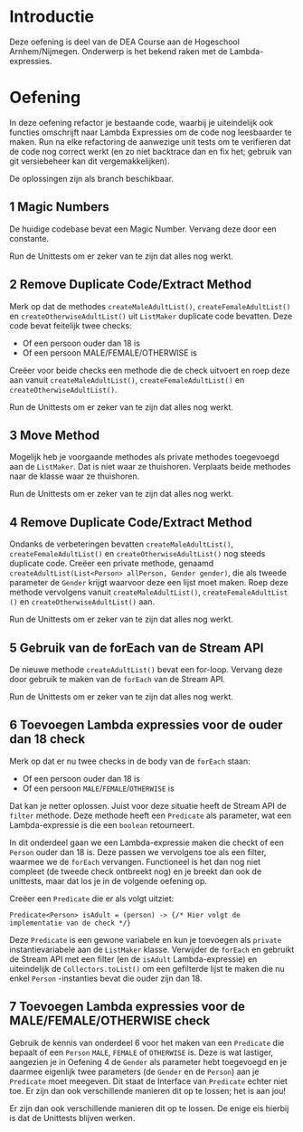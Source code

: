 # Introductie

Deze oefening is deel van de DEA Course aan de Hogeschool Arnhem/Nijmegen.
Onderwerp is het bekend raken met de Lambda-expressies.

# Oefening

In deze oefening refactor je bestaande code, waarbij je uiteindelijk ook
functies omschrijft naar Lambda Expressies om de code nog leesbaarder te maken.
Run na elke refactoring de aanwezige unit tests om te verifieren dat de code nog
correct werkt (en zo niet backtrace dan en fix het; gebruik van git versiebeheer
kan dit vergemakkelijken).

De oplossingen zijn als branch beschikbaar.

## 1 Magic Numbers

De huidige codebase bevat een Magic Number. Vervang deze door een constante.

Run de Unittests om er zeker van te zijn dat alles nog werkt.

## 2 Remove Duplicate Code/Extract Method

Merk op dat de methodes `createMaleAdultList()`, `createFemaleAdultList()`
en `createOtherwiseAdultList()` uit `ListMaker` duplicate code bevatten. Deze
code bevat feitelijk twee checks:

* Of een persoon ouder dan 18 is
* Of een persoon MALE/FEMALE/OTHERWISE is

Creëer voor beide checks een methode die de check uitvoert en roep deze aan
vanuit `createMaleAdultList()`, `createFemaleAdultList()` en
`createOtherwiseAdultList()`.

Run de Unittests om er zeker van te zijn dat alles nog werkt.

## 3 Move Method

Mogelijk heb je voorgaande methodes als private methodes toegevoegd aan
de `ListMaker`. Dat is niet waar ze thuishoren. Verplaats beide methodes naar de
klasse waar ze thuishoren.

Run de Unittests om er zeker van te zijn dat alles nog werkt.

## 4 Remove Duplicate Code/Extract Method

Ondanks de verbeteringen bevatten `createMaleAdultList()`,
`createFemaleAdultList()` en `createOtherwiseAdultList()` nog steeds duplicate
code. Creëer een private methode,
genaamd `createAdultList(List<Person> allPerson, Gender gender)`, die als tweede
parameter de `Gender` krijgt waarvoor deze een lijst moet maken. Roep deze
methode vervolgens vanuit `createMaleAdultList()`, `createFemaleAdultList
()` en `createOtherwiseAdultList()` aan.

Run de Unittests om er zeker van te zijn dat alles nog werkt.

## 5 Gebruik van de forEach van de Stream API

De nieuwe methode `createAdultList()` bevat een for-loop. Vervang deze door
gebruik te maken van de `forEach` van de Stream API.

Run de Unittests om er zeker van te zijn dat alles nog werkt.

## 6 Toevoegen Lambda expressies voor de ouder dan 18 check

Merk op dat er nu twee checks in de body van de `forEach` staan:

* Of een persoon ouder dan 18 is
* Of een persoon `MALE`/`FEMALE`/`OTHERWISE` is

Dat kan je netter oplossen. Juist voor deze situatie heeft de Stream API
de `filter` methode. Deze methode heeft een `Predicate` als parameter, wat een
Lambda-expressie is die een `boolean` retourneert.

In dit onderdeel gaan we een Lambda-expressie maken die checkt of een `Person`
ouder dan 18 is. Deze passen we vervolgens toe als een filter, waarmee we
de `forEach` vervangen. Functioneel is het dan nog niet compleet (de tweede
check ontbreekt nog) en je breekt dan ook de unittests, maar dat los je in de
volgende oefening op.

Creëer een `Predicate` die er als volgt uitziet:

``
Predicate<Person> isAdult = (person) -> {/* Hier volgt de implementatie van de check */}
``

Deze `Predicate` is een gewone variabele en kun je toevoegen als `private`
instantievariabele aan de `ListMaker` klasse. Verwijder de `forEach` en gebruikt
de Stream API met een filter (en de `isAdult` Lambda-expressie) en uiteindelijk
de
`Collectors.toList()` om een gefilterde lijst te maken die nu enkel `Person`
-instanties bevat die ouder zijn dan 18.

## 7 Toevoegen Lambda expressies voor de MALE/FEMALE/OTHERWISE check

Gebruik de kennis van onderdeel 6 voor het maken van een `Predicate` die bepaalt
of een `Person` `MALE`, `FEMALE` of `OTHERWISE` is. Deze is wat lastiger,
aangezien je in Oefening 4 de `Gender` als parameter hebt toegevoegd en je
daarmee eigenlijk twee parameters (de `Gender` en de `Person`) aan
je `Predicate` moet meegeven. Dit staat de Interface van `Predicate` echter niet
toe. Er zijn dan ook verschillende manieren dit op te lossen; het is aan jou!

Er zijn dan ook verschillende manieren dit op te lossen. De enige eis hierbij is
dat de Unittests blijven werken.
